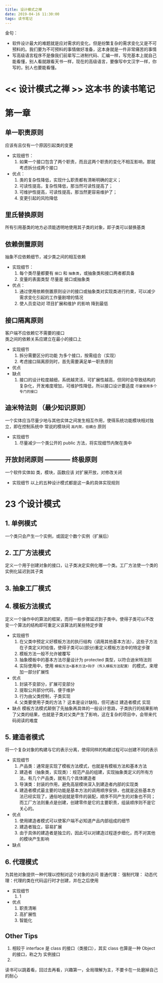 ```yaml
---
title: 设计模式之禅
date: 2019-04-16 11:30:00
tags: 读书笔记
---
```


金句：

- 软件设计最大的难题就是应对需求的变化，但是纷繁复杂的需求变化又是不可预料的。我们要为不可预料的事情做好准备，这本身就是一件非常痛苦的事情
- 写高级语言程序不是像我们前辈写二进制代码、汇编一样，写完基本上就自己能看懂，别人看就跟看天书一样，现在的高级语言，要像写中文汉字一样，你写的，别人也要能看懂。

# << 设计模式之禅 >> 这本书 的读书笔记

# 第一章

## 单一职责原则

应该有且仅有一个原因引起类的变更

- 实现细节：
  1. 如果一个接口包含了两个职责，而且这两个职责的变化不相互影响，那就考虑拆分成两个接口
- 优点：
  1. 类的复杂性降低，实现什么职责都有清晰明确的定义；
  2. 可读性提高，复杂性降低，那当然可读性提高了；
  3. 可维护性提高，可读性提高，那当然更容易维护了；
  4. 变更引起的风险降低

## 里氏替换原则

所有引用基类的地方必须能透明地使用其子类的对象，即子类可以替换基类

## 依赖倒置原则

抽象不应依赖细节，减少类之间的相互依赖

- 实现细节：
  1. 每个类尽量都要有 `接口` 和 `抽象类`，或抽象类和接口两者都具备
  2. 变量的表面类型 尽量是 接口或抽象类
- 优点：
  1. 通过使用依赖倒置原则设计的接口或抽象类对实现类进行约束，可以减少需求变化引起的工作量剧增的情况
  2. 使人员变动对 项目扩展和维护 的影响 降到最低

## 接口隔离原则

客户端不应依赖它不需要的接口  
 类之间的依赖关系应建立在最小的接口上

- 实现细节
  1. 拆分需要区分的功能 为多个接口，按需组合（实现）
  2. 考虑接口隔离原则时，首先需要满足单一职责原则
- 优点
- 缺点
  1. 接口的设计粒度越细，系统越灵活，可扩展性越高，但同时会导致结构的复杂化，开发难度增加，可维护性降低，所以接口设计要适度
     `尽量使用多个专门的接口`

## 迪米特法则 （最少知识原则）

一个实体应当尽量少地与其他实体之间发生相互作用，使得系统功能模块相对独立，即在控制系统中 常说的模块间 `高内聚，低耦合` 原则

- 实现细节
  1. 尽量减少一个类公开的 public 方法，将实现细节内聚在类中

## 开放封闭原则 ———— 终极原则

一个软件实体如 类，模块，函数应该 对扩展开放，对修改关闭

- 实现细节
  以上的五种设计模式都是这一条的具体实现规则

# 23 个设计模式

## 1. 单例模式

一个类只会产生一个实例，或固定个数个实例（扩展后）

## 2. 工厂方法模式

定义一个用于创建对象的接口，让子类决定实例化哪一个类。工厂方法使一个类的实例化延迟到其子类

## 3. 抽象工厂模式

## 4. 模板方法模式

定义一个操作中的算法的框架，而将一些步骤延迟到子类中。使得子类可以不改
变一个算法的结构即可重定义该算法的某些特定步骤

- 实现细节
  1. 在父类中预定义好模板方法的执行结构（调用其他基本方法），这些子方法在子类定义时给值，使得子类可以(部分)重定义模板方法中的特定步骤
  2. 模板方法一般不允许被覆写
  3. 抽象模板中的基本方法尽量设计为 protected 类型，以符合迪米特法则
  4. 实际使用中，使用 `模板方法+基本方法+钩子（传入模板方法配置）` 的模式，来增加一部分扩展性
- 优点
  1. 封装不变部分，扩展可变部分
  2. 提取公共部分代码，便于维护
  3. 行为由父类控制，子类实现
  4. 父类要使用子类的方法？ 这本是设计缺陷，但可通过 建造者模式 实现
- 缺点
  模板方法模式颠倒了先抽象再具体的一般设计思路，子类执行的结果影响了父类的结果，也就是子类对父类产生了影响，这在复杂的项目中，会带来代码阅读的难度
## 5. 建造者模式

将一个复杂对象的构建与它的表示分离，使得同样的构建过程可以创建不同的表示
- 实现细节
  1. 产品类：通常是实现了模板方法模式，也就是有模板方法和基本方法
  2. 建造者（抽象类，实现类）：规范产品的组建，实现抽象类定义的所有方法，有几个产品类，就有几个具体建造者
  3. 导演类：封装的作用，避免高层模块深入到建造者内部的实现类
  4. 建造者模式最主要的功能是基本方法的调用顺序安排，也就是这些基本方法已经实现了，通俗地说就是零件的装配，顺序不同产生的对象也不同；而工厂方法则重点是创建，创建零件是它的主要职责，组装顺序则不是它关心的。
- 优点
  1. 使用建造者模式可以使客户端不必知道产品内部组成的细节
  2. 建造者独立，容易扩展
  3. 由于具体的建造者是独立的，因此可以对建造过程逐步细化，而不对其他的模块产生影响
- 缺点
  

## 6. 代理模式

为其他对象提供一种代理以控制对这个对象的访问
普通代理：
强制代理：
动态代理：代理的类在代码运行时才创建，并在之后使用

- 实现细节
  1. 1
- 优点
  1. 职责清晰
  2. 高扩展性
  3. 智能化
   

## Other Tips

1. 相较于 interface 是 class 的接口（类接口），其实 class 也算是一种 Object 的接口，称之为 实例接口
2.


读书可以跳着看，回过去再看，兴趣第一，全局理解为主，不要卡在一处磨掉自己的耐心